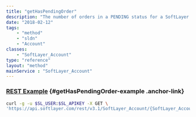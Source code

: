 ```yaml
---
title: "getHasPendingOrder"
description: "The number of orders in a PENDING status for a SoftLayer customer account."
date: "2018-02-12"
tags:
    - "method"
    - "sldn"
    - "Account"
classes:
    - "SoftLayer_Account"
type: "reference"
layout: "method"
mainService : "SoftLayer_Account"
---
```


### [REST Example](#getHasPendingOrder-example) <a href="/article/rest/"><i class="fas fa-question"></i></a> {#getHasPendingOrder-example .anchor-link} 
```bash
curl -g -u $SL_USER:$SL_APIKEY -X GET \
'https://api.softlayer.com/rest/v3.1/SoftLayer_Account/{SoftLayer_AccountID}/getHasPendingOrder'
```
